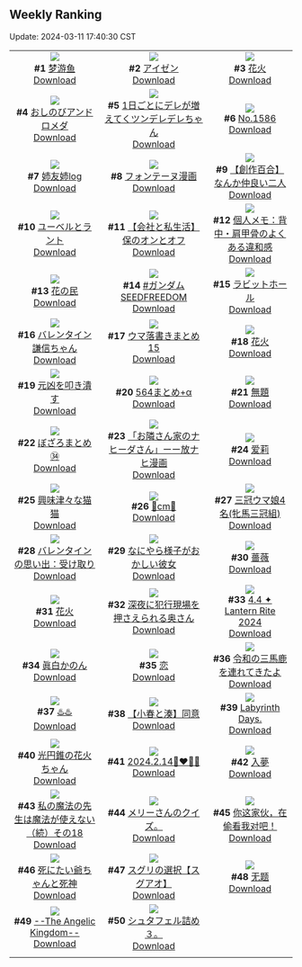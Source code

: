 ## Weekly Ranking
Update: 2024-03-11 17:40:30 CST

|      |      |      |
| :----: | :----: | :----: |
| ![](https://i.pixiv.re/c/240x480/img-master/img/2024/03/05/00/32/27/116631274_p0_master1200.jpg)<br>**#1** [梦游鱼](https://www.pixiv.net/artworks/116631274)<br>[Download](https://i.pixiv.re/img-original/img/2024/03/05/00/32/27/116631274_p0.jpg) | ![](https://i.pixiv.re/c/240x480/img-master/img/2024/03/05/00/00/17/116629855_p0_master1200.jpg)<br>**#2** [アイゼン](https://www.pixiv.net/artworks/116629855)<br>[Download](https://i.pixiv.re/img-original/img/2024/03/05/00/00/17/116629855_p0.jpg) | ![](https://i.pixiv.re/c/240x480/img-master/img/2024/03/04/00/00/14/116602028_p0_master1200.jpg)<br>**#3** [花火](https://www.pixiv.net/artworks/116602028)<br>[Download](https://i.pixiv.re/img-original/img/2024/03/04/00/00/14/116602028_p0.png) |
| ![](https://i.pixiv.re/c/240x480/img-master/img/2024/03/05/00/00/14/116629839_p0_master1200.jpg)<br>**#4** [おしのびアンドロメダ](https://www.pixiv.net/artworks/116629839)<br>[Download](https://i.pixiv.re/img-original/img/2024/03/05/00/00/14/116629839_p0.png) | ![](https://i.pixiv.re/c/240x480/img-master/img/2024/03/05/00/01/11/116630027_p0_master1200.jpg)<br>**#5** [1日ごとにデレが増えてくツンデレデレちゃん](https://www.pixiv.net/artworks/116630027)<br>[Download](https://i.pixiv.re/img-original/img/2024/03/05/00/01/11/116630027_p0.png) | ![](https://i.pixiv.re/c/240x480/img-master/img/2024/03/05/00/00/14/116629836_p0_master1200.jpg)<br>**#6** [No.1586](https://www.pixiv.net/artworks/116629836)<br>[Download](https://i.pixiv.re/img-original/img/2024/03/05/00/00/14/116629836_p0.png) |
| ![](https://i.pixiv.re/c/240x480/img-master/img/2024/03/04/18/14/51/116619396_p0_master1200.jpg)<br>**#7** [姉友姉log](https://www.pixiv.net/artworks/116619396)<br>[Download](https://i.pixiv.re/img-original/img/2024/03/04/18/14/51/116619396_p0.jpg) | ![](https://i.pixiv.re/c/240x480/img-master/img/2024/03/05/00/13/47/116630596_p0_master1200.jpg)<br>**#8** [フォンテーヌ漫画](https://www.pixiv.net/artworks/116630596)<br>[Download](https://i.pixiv.re/img-original/img/2024/03/05/00/13/47/116630596_p0.jpg) | ![](https://i.pixiv.re/c/240x480/img-master/img/2024/03/04/19/00/14/116620468_p0_master1200.jpg)<br>**#9** [【創作百合】なんか仲良い二人](https://www.pixiv.net/artworks/116620468)<br>[Download](https://i.pixiv.re/img-original/img/2024/03/04/19/00/14/116620468_p0.jpg) |
| ![](https://i.pixiv.re/c/240x480/img-master/img/2024/03/05/14/06/01/116642477_p0_master1200.jpg)<br>**#10** [ユーベルとラント](https://www.pixiv.net/artworks/116642477)<br>[Download](https://i.pixiv.re/img-original/img/2024/03/05/14/06/01/116642477_p0.png) | ![](https://i.pixiv.re/c/240x480/img-master/img/2024/03/05/12/00/19/116640573_p0_master1200.jpg)<br>**#11** [【会社と私生活】保のオンとオフ](https://www.pixiv.net/artworks/116640573)<br>[Download](https://i.pixiv.re/img-original/img/2024/03/05/12/00/19/116640573_p0.jpg) | ![](https://i.pixiv.re/c/240x480/img-master/img/2024/03/05/06/00/04/116636255_p0_master1200.jpg)<br>**#12** [個人メモ：背中・肩甲骨のよくある違和感](https://www.pixiv.net/artworks/116636255)<br>[Download](https://i.pixiv.re/img-original/img/2024/03/05/06/00/04/116636255_p0.jpg) |
| ![](https://i.pixiv.re/c/240x480/img-master/img/2024/03/06/21/11/48/116679287_p0_master1200.jpg)<br>**#13** [花の民](https://www.pixiv.net/artworks/116679287)<br>[Download](https://i.pixiv.re/img-original/img/2024/03/06/21/11/48/116679287_p0.jpg) | ![](https://i.pixiv.re/c/240x480/img-master/img/2024/03/04/20/22/18/116622662_p0_master1200.jpg)<br>**#14** [#ガンダムSEEDFREEDOM](https://www.pixiv.net/artworks/116622662)<br>[Download](https://i.pixiv.re/img-original/img/2024/03/04/20/22/18/116622662_p0.jpg) | ![](https://i.pixiv.re/c/240x480/img-master/img/2024/03/04/18/32/17/116619813_p0_master1200.jpg)<br>**#15** [ラビットホール](https://www.pixiv.net/artworks/116619813)<br>[Download](https://i.pixiv.re/img-original/img/2024/03/04/18/32/17/116619813_p0.png) |
| ![](https://i.pixiv.re/c/240x480/img-master/img/2024/03/05/00/24/05/116630966_p0_master1200.jpg)<br>**#16** [バレンタイン謙信ちゃん](https://www.pixiv.net/artworks/116630966)<br>[Download](https://i.pixiv.re/img-original/img/2024/03/05/00/24/05/116630966_p0.png) | ![](https://i.pixiv.re/c/240x480/img-master/img/2024/03/04/23/34/31/116628910_p0_master1200.jpg)<br>**#17** [ウマ落書きまとめ15](https://www.pixiv.net/artworks/116628910)<br>[Download](https://i.pixiv.re/img-original/img/2024/03/04/23/34/31/116628910_p0.jpg) | ![](https://i.pixiv.re/c/240x480/img-master/img/2024/03/05/17/38/53/116645978_p0_master1200.jpg)<br>**#18** [花火](https://www.pixiv.net/artworks/116645978)<br>[Download](https://i.pixiv.re/img-original/img/2024/03/05/17/38/53/116645978_p0.jpg) |
| ![](https://i.pixiv.re/c/240x480/img-master/img/2024/03/05/17/47/26/116646153_p0_master1200.jpg)<br>**#19** [元凶を叩き潰す](https://www.pixiv.net/artworks/116646153)<br>[Download](https://i.pixiv.re/img-original/img/2024/03/05/17/47/26/116646153_p0.png) | ![](https://i.pixiv.re/c/240x480/img-master/img/2024/03/05/14/47/17/116643047_p0_master1200.jpg)<br>**#20** [564まとめ+α](https://www.pixiv.net/artworks/116643047)<br>[Download](https://i.pixiv.re/img-original/img/2024/03/05/14/47/17/116643047_p0.png) | ![](https://i.pixiv.re/c/240x480/img-master/img/2024/03/05/00/00/17/116629852_p0_master1200.jpg)<br>**#21** [無題](https://www.pixiv.net/artworks/116629852)<br>[Download](https://i.pixiv.re/img-original/img/2024/03/05/00/00/17/116629852_p0.jpg) |
| ![](https://i.pixiv.re/c/240x480/img-master/img/2024/03/05/02/57/37/116634305_p0_master1200.jpg)<br>**#22** [ぼざろまとめ㉞](https://www.pixiv.net/artworks/116634305)<br>[Download](https://i.pixiv.re/img-original/img/2024/03/05/02/57/37/116634305_p0.png) | ![](https://i.pixiv.re/c/240x480/img-master/img/2024/03/05/21/03/06/116651387_p0_master1200.jpg)<br>**#23** [「お隣さん家のナヒーダさん」ーー放ナヒ漫画](https://www.pixiv.net/artworks/116651387)<br>[Download](https://i.pixiv.re/img-original/img/2024/03/05/21/03/06/116651387_p0.jpg) | ![](https://i.pixiv.re/c/240x480/img-master/img/2024/03/04/23/20/20/116628465_p0_master1200.jpg)<br>**#24** [爱莉](https://www.pixiv.net/artworks/116628465)<br>[Download](https://i.pixiv.re/img-original/img/2024/03/04/23/20/20/116628465_p0.jpg) |
| ![](https://i.pixiv.re/c/240x480/img-master/img/2024/03/04/21/02/32/116624006_p0_master1200.jpg)<br>**#25** [興味津々な猫猫](https://www.pixiv.net/artworks/116624006)<br>[Download](https://i.pixiv.re/img-original/img/2024/03/04/21/02/32/116624006_p0.jpg) | ![](https://i.pixiv.re/c/240x480/img-master/img/2024/03/05/20/54/26/116651047_p0_master1200.jpg)<br>**#26** [💖cm💖](https://www.pixiv.net/artworks/116651047)<br>[Download](https://i.pixiv.re/img-original/img/2024/03/05/20/54/26/116651047_p0.png) | ![](https://i.pixiv.re/c/240x480/img-master/img/2024/03/04/20/01/35/116622089_p0_master1200.jpg)<br>**#27** [三冠ウマ娘4名(牝馬三冠組)](https://www.pixiv.net/artworks/116622089)<br>[Download](https://i.pixiv.re/img-original/img/2024/03/04/20/01/35/116622089_p0.jpg) |
| ![](https://i.pixiv.re/c/240x480/img-master/img/2024/03/05/00/00/11/116629817_p0_master1200.jpg)<br>**#28** [バレンタインの思い出：受け取り](https://www.pixiv.net/artworks/116629817)<br>[Download](https://i.pixiv.re/img-original/img/2024/03/05/00/00/11/116629817_p0.jpg) | ![](https://i.pixiv.re/c/240x480/img-master/img/2024/03/04/17/28/13/116618288_p0_master1200.jpg)<br>**#29** [なにやら様子がおかしい彼女](https://www.pixiv.net/artworks/116618288)<br>[Download](https://i.pixiv.re/img-original/img/2024/03/04/17/28/13/116618288_p0.jpg) | ![](https://i.pixiv.re/c/240x480/img-master/img/2024/03/05/00/00/08/116629798_p0_master1200.jpg)<br>**#30** [薔薇](https://www.pixiv.net/artworks/116629798)<br>[Download](https://i.pixiv.re/img-original/img/2024/03/05/00/00/08/116629798_p0.png) |
| ![](https://i.pixiv.re/c/240x480/img-master/img/2024/03/05/02/55/33/116634284_p0_master1200.jpg)<br>**#31** [花火](https://www.pixiv.net/artworks/116634284)<br>[Download](https://i.pixiv.re/img-original/img/2024/03/05/02/55/33/116634284_p0.jpg) | ![](https://i.pixiv.re/c/240x480/img-master/img/2024/03/05/00/01/38/116630063_p0_master1200.jpg)<br>**#32** [深夜に犯行現場を押さえられる奥さん](https://www.pixiv.net/artworks/116630063)<br>[Download](https://i.pixiv.re/img-original/img/2024/03/05/00/01/38/116630063_p0.jpg) | ![](https://i.pixiv.re/c/240x480/img-master/img/2024/03/04/19/15/37/116620880_p0_master1200.jpg)<br>**#33** [4.4 ✦ Lantern Rite 2024](https://www.pixiv.net/artworks/116620880)<br>[Download](https://i.pixiv.re/img-original/img/2024/03/04/19/15/37/116620880_p0.jpg) |
| ![](https://i.pixiv.re/c/240x480/img-master/img/2024/03/04/22/56/58/116627697_p0_master1200.jpg)<br>**#34** [眞白かのん](https://www.pixiv.net/artworks/116627697)<br>[Download](https://i.pixiv.re/img-original/img/2024/03/04/22/56/58/116627697_p0.jpg) | ![](https://i.pixiv.re/c/240x480/img-master/img/2024/03/05/00/00/04/116629766_p0_master1200.jpg)<br>**#35** [恋](https://www.pixiv.net/artworks/116629766)<br>[Download](https://i.pixiv.re/img-original/img/2024/03/05/00/00/04/116629766_p0.jpg) | ![](https://i.pixiv.re/c/240x480/img-master/img/2024/03/06/00/21/14/116658301_p0_master1200.jpg)<br>**#36** [令和の三馬鹿を連れてきたよ](https://www.pixiv.net/artworks/116658301)<br>[Download](https://i.pixiv.re/img-original/img/2024/03/06/00/21/14/116658301_p0.png) |
| ![](https://i.pixiv.re/c/240x480/img-master/img/2024/03/05/00/00/04/116629771_p0_master1200.jpg)<br>**#37** [♨️♨️](https://www.pixiv.net/artworks/116629771)<br>[Download](https://i.pixiv.re/img-original/img/2024/03/05/00/00/04/116629771_p0.jpg) | ![](https://i.pixiv.re/c/240x480/img-master/img/2024/03/05/14/07/23/116642506_p0_master1200.jpg)<br>**#38** [【小春と湊】同意](https://www.pixiv.net/artworks/116642506)<br>[Download](https://i.pixiv.re/img-original/img/2024/03/05/14/07/23/116642506_p0.png) | ![](https://i.pixiv.re/c/240x480/img-master/img/2024/03/05/20/01/27/116649505_p0_master1200.jpg)<br>**#39** [Labyrinth Days.](https://www.pixiv.net/artworks/116649505)<br>[Download](https://i.pixiv.re/img-original/img/2024/03/05/20/01/27/116649505_p0.jpg) |
| ![](https://i.pixiv.re/c/240x480/img-master/img/2024/03/06/08/27/18/116652257_p0_master1200.jpg)<br>**#40** [光円錐の花火ちゃん](https://www.pixiv.net/artworks/116652257)<br>[Download](https://i.pixiv.re/img-original/img/2024/03/06/08/27/18/116652257_p0.png) | ![](https://i.pixiv.re/c/240x480/img-master/img/2024/03/05/18/17/30/116646877_p0_master1200.jpg)<br>**#41** [2024.2.14👩‍❤️‍💋‍👩](https://www.pixiv.net/artworks/116646877)<br>[Download](https://i.pixiv.re/img-original/img/2024/03/05/18/17/30/116646877_p0.png) | ![](https://i.pixiv.re/c/240x480/img-master/img/2024/03/05/04/31/16/116635351_p0_master1200.jpg)<br>**#42** [入夢](https://www.pixiv.net/artworks/116635351)<br>[Download](https://i.pixiv.re/img-original/img/2024/03/05/04/31/16/116635351_p0.jpg) |
| ![](https://i.pixiv.re/c/240x480/img-master/img/2024/03/07/13/53/54/116657557_p0_master1200.jpg)<br>**#43** [私の魔法の先生は魔法が使えない（続）その18](https://www.pixiv.net/artworks/116657557)<br>[Download](https://i.pixiv.re/img-original/img/2024/03/07/13/53/54/116657557_p0.jpg) | ![](https://i.pixiv.re/c/240x480/img-master/img/2024/03/05/23/00/33/116655305_p0_master1200.jpg)<br>**#44** [メリーさんのクイズ。](https://www.pixiv.net/artworks/116655305)<br>[Download](https://i.pixiv.re/img-original/img/2024/03/05/23/00/33/116655305_p0.jpg) | ![](https://i.pixiv.re/c/240x480/img-master/img/2024/03/04/00/05/43/116602575_p0_master1200.jpg)<br>**#45** [你这家伙，在偷看我对吧！](https://www.pixiv.net/artworks/116602575)<br>[Download](https://i.pixiv.re/img-original/img/2024/03/04/00/05/43/116602575_p0.jpg) |
| ![](https://i.pixiv.re/c/240x480/img-master/img/2024/03/04/00/00/28/116602120_p0_master1200.jpg)<br>**#46** [死にたい爺ちゃんと死神](https://www.pixiv.net/artworks/116602120)<br>[Download](https://i.pixiv.re/img-original/img/2024/03/04/00/00/28/116602120_p0.png) | ![](https://i.pixiv.re/c/240x480/img-master/img/2024/03/05/21/13/58/116651732_p0_master1200.jpg)<br>**#47** [スグリの選択【スグアオ】](https://www.pixiv.net/artworks/116651732)<br>[Download](https://i.pixiv.re/img-original/img/2024/03/05/21/13/58/116651732_p0.jpg) | ![](https://i.pixiv.re/c/240x480/img-master/img/2024/03/06/12/02/12/116668063_p0_master1200.jpg)<br>**#48** [无题](https://www.pixiv.net/artworks/116668063)<br>[Download](https://i.pixiv.re/img-original/img/2024/03/06/12/02/12/116668063_p0.jpg) |
| ![](https://i.pixiv.re/c/240x480/img-master/img/2024/03/05/19/45/47/116649004_p0_master1200.jpg)<br>**#49** [--The Angelic Kingdom--](https://www.pixiv.net/artworks/116649004)<br>[Download](https://i.pixiv.re/img-original/img/2024/03/05/19/45/47/116649004_p0.jpg) | ![](https://i.pixiv.re/c/240x480/img-master/img/2024/03/06/04/47/28/116662723_p0_master1200.jpg)<br>**#50** [シュタフェル詰め３。](https://www.pixiv.net/artworks/116662723)<br>[Download](https://i.pixiv.re/img-original/img/2024/03/06/04/47/28/116662723_p0.jpg) |
|      |
